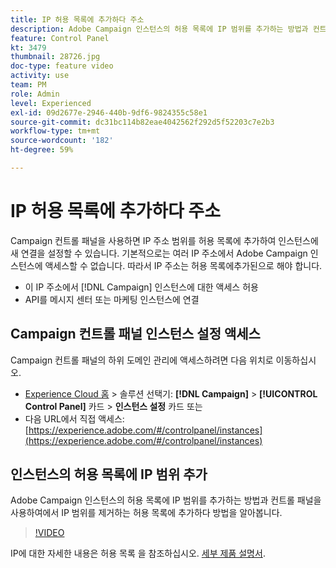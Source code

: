 ```yaml
---
title: IP 허용 목록에 추가하다 주소
description: Adobe Campaign 인스턴스의 허용 목록에 IP 범위를 추가하는 방법과 컨트롤 패널을 사용하여에서 IP 범위를 제거하는 허용 목록에 추가하다 방법을 알아봅니다.
feature: Control Panel
kt: 3479
thumbnail: 28726.jpg
doc-type: feature video
activity: use
team: PM
role: Admin
level: Experienced
exl-id: 09d2677e-2946-440b-9df6-9824355c58e1
source-git-commit: dc31bc114b82eae4042562f292d5f52203c7e2b3
workflow-type: tm+mt
source-wordcount: '182'
ht-degree: 59%

---
```


# IP 허용 목록에 추가하다 주소

Campaign 컨트롤 패널을 사용하면 IP 주소 범위를 허용 목록에 추가하여 인스턴스에 새 연결을 설정할 수 있습니다. 기본적으로는 여러 IP 주소에서 Adobe Campaign 인스턴스에 액세스할 수 없습니다. 따라서 IP 주소는 허용 목록에추가된으로 해야 합니다.

* 이 IP 주소에서 [!DNL Campaign] 인스턴스에 대한 액세스 허용
* API를 메시지 센터 또는 마케팅 인스턴스에 연결

## Campaign 컨트롤 패널 인스턴스 설정 액세스

Campaign 컨트롤 패널의 하위 도메인 관리에 액세스하려면 다음 위치로 이동하십시오.

* [Experience Cloud 홈](https://experience.adobe.com/#/home) > 솔루션 선택기: **[!DNL Campaign]** > **[!UICONTROL Control Panel]** 카드 > **인스턴스 설정** 카드
또는
* 다음 URL에서 직접 액세스: [https://experience.adobe.com/#/controlpanel/instances](https://experience.adobe.com/#/controlpanel/instances)

## 인스턴스의 허용 목록에 IP 범위 추가

Adobe Campaign 인스턴스의 허용 목록에 IP 범위를 추가하는 방법과 컨트롤 패널을 사용하여에서 IP 범위를 제거하는 허용 목록에 추가하다 방법을 알아봅니다.

>[!VIDEO](https://video.tv.adobe.com/v/28726?quality=12)

IP에 대한 자세한 내용은 허용 목록 을 참조하십시오. [세부 제품 설명서](https://experienceleague.adobe.com/docs/control-panel/using/sftp-management/ip-range-allow-listing.html?lang=ko).
